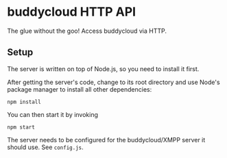 buddycloud HTTP API
===================

The glue without the goo! Access buddycloud via HTTP.

Setup
-----

The server is written on top of Node.js, so you need to install it first.

After getting the server's code, change to its root directory and use Node's
package manager to install all other dependencies:

    npm install

You can then start it by invoking

    npm start

The server needs to be configured for the buddycloud/XMPP server it should
use. See `config.js`.
